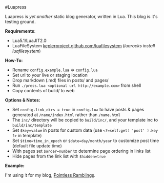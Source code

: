 #Luapress

Luapress is *yet another* static blog generator, written in Lua. This blog is it's testing ground.

**Requirements:**

+ Lua5.1/LuaJIT2.0
+ LuaFileSystem [keplerproject.github.com/luafilesystem](http://keplerproject.github.com/luafilesystem) (*luarocks install luafilesystem*)

**How-To:**

+ Rename `config.example.lua` => `config.lua`
+ Set url to your live or staging location
+ Drop markdown (.md) files in posts/ and pages/
+ Run `./press.lua <optional url http://example.com>` from shell
+ Copy contents of build/ to web

**Options & Notes:**

+ Set `config.link_dirs = true` in `config.lua` to have posts & pages generated at `/name/index.html` rather than `/name.html`
+ The `inc/` directory will be copied to `build/inc/`, and your template inc to `build/inc/template`
+ Set `$key=value` in posts for custom data (use `<?=self:get( 'post' ).key ?>` in template)
+ Set `$time=time_in_epoch` or `$date=day/month/year` to customize post time (default file update time)
+ With pages set `$order=number` to determine page ordering in links list
+ Hide pages from the link list with `$hidden=true`

**Example:**

I'm using it for my blog, [Pointless Ramblings](http://pointlessramblings.com).